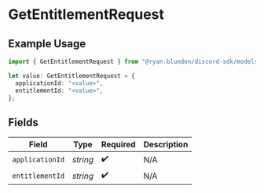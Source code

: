 # GetEntitlementRequest

## Example Usage

```typescript
import { GetEntitlementRequest } from "@ryan.blunden/discord-sdk/models/operations";

let value: GetEntitlementRequest = {
  applicationId: "<value>",
  entitlementId: "<value>",
};
```

## Fields

| Field              | Type               | Required           | Description        |
| ------------------ | ------------------ | ------------------ | ------------------ |
| `applicationId`    | *string*           | :heavy_check_mark: | N/A                |
| `entitlementId`    | *string*           | :heavy_check_mark: | N/A                |